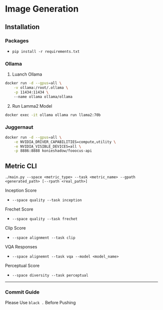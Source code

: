 # Image Generation

## Installation

### Packages
- `pip install -r requirements.txt`

### Ollama 
1. Luanch Ollama
```bash
docker run -d --gpus=all \
    -v ollama:/root/.ollama \
    -p 11434:11434 \ 
    --name ollama ollama/ollama
```
2. Run Lamma2 Model
```bash
docker exec -it ollama ollama run llama2:70b
```

### Juggernaut 
```bash
docker run -d --gpus=all \
    -e NVIDIA_DRIVER_CAPABILITIES=compute,utility \
    -e NVIDIA_VISIBLE_DEVICES=all \
    -p 8886:8888 konieshadow/fooocus-api
```

## Metric CLI
`./main.py --space <metric_type> --task <metric_name> --gpath <generated_path> [--rpath <real_path>]`


Inception Score
- `--space quality --task inception`

Frechet Score
- `--space quality --task frechet`

Clip Score
- `--space alignment --task clip`

VQA Responses
- `--space alignemnt --task vqa --model <model_name>`


Perceptual Score
- `--space diversity --task perceptual`

-------

### Commit Guide
Please Use `black .` Before Pushing 